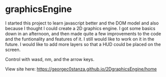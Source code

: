# graphicsEngine

I started this project to learn javascript better and the DOM model and also because I thought I could create a 2D graphics engine. I got some basics down in an afternoon, and then made quite a few improvements to the code and the funtionality and features of it. I still would like to work on it in the future. I would like to add more layers so that a HUD could be placed on the screen.


Control with wasd, nm, and the arrow keys.

View site here: https://georgec0stanza.github.io/2DgraphicsEngine/home
